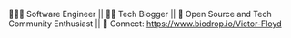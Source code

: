 👨🏾‍💻 Software Engineer ||
✍🏼 Tech Blogger ||
🧡 Open Source and Tech Community Enthusiast ||
🔗 Connect: https://www.biodrop.io/Victor-Floyd
